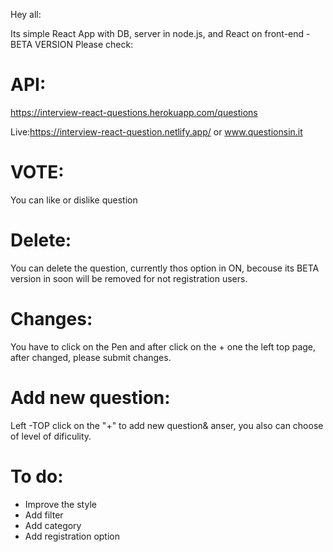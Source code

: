 Hey all:

Its simple React App with DB, server in node.js, and React on front-end  - BETA VERSION
Please check:

# API: 
https://interview-react-questions.herokuapp.com/questions

Live:https://interview-react-question.netlify.app/ or www.questionsin.it

# VOTE:
You can like or dislike question

# Delete:
You can delete the question, currently thos option in ON, becouse its BETA version in soon will be removed for not registration users.

# Changes:
You have to click on the Pen and after click on the + one the left top page, after changed, please submit changes. 

# Add new question:
Left -TOP click on the "+" to add new question& anser, you also can choose of level of dificulity. 


# To do:


- Improve the style <br />
- Add filter <br />
- Add category <br />
- Add registration option <br />
